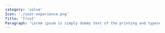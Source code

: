 ```yaml
---
category: 'value'
Icon: './user-experience.png'
Title: 'Trust'
Paragraph: 'Lorem ipsum is simply dummy text of the printing and typesetting industry.'
---
```

